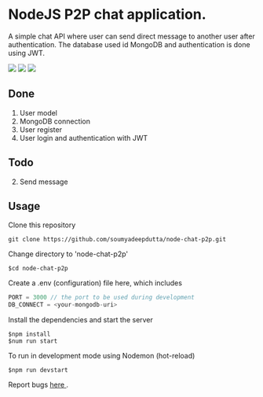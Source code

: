 # NodeJS P2P chat application.
A simple chat API where user can send direct message to another user after authentication.
The database used id MongoDB and authentication is done using JWT.

<img src="https://img.shields.io/badge/node-v12.19.0-blue" /> <img src="https://img.shields.io/badge/npm-6.14.8-orange" /> <img src="https://img.shields.io/badge/express-4.17.1-green" />

## Done
1. User model
2. MongoDB connection
3. User register
4. User login and authentication with JWT

## Todo
2. Send message

## Usage
Clone this repository

``git clone https://github.com/soumyadeepdutta/node-chat-p2p.git``

Change directory to 'node-chat-p2p'
```console
$cd node-chat-p2p
```
Create a .env (configuration) file here, which includes
```js
PORT = 3000 // the port to be used during development
DB_CONNECT = <your-mongodb-uri>
```
Install the dependencies and start the server
```console
$npm install
$num run start
```
To run in development mode using Nodemon (hot-reload)
```console
$npm run devstart
```

Report bugs <a href="https://github.com/soumyadeepdutta/node-chat-p2p/issues">here </a>.

